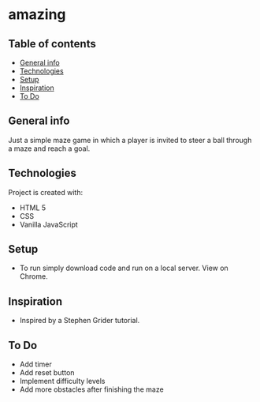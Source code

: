 # amazing

## Table of contents
* [General info](#general-info)
* [Technologies](#technologies)
* [Setup](#setup)
* [Inspiration](#inspiration)
* [To Do](#to-do)

## General info
Just a simple maze game in which a player is invited to steer a ball through a maze and reach a goal.

## Technologies
Project is created with:
* HTML 5
* CSS 
* Vanilla JavaScript

## Setup
* To run simply download code and run on a local server. View on Chrome. 

## Inspiration
* Inspired by a Stephen Grider tutorial.

## To Do
* Add timer
* Add reset button
* Implement difficulty levels
* Add more obstacles after finishing the maze

